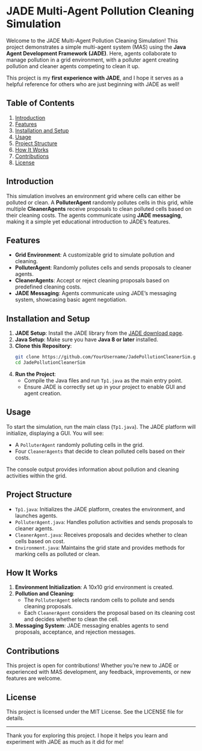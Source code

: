 # JADE Multi-Agent Pollution Cleaning Simulation

Welcome to the JADE Multi-Agent Pollution Cleaning Simulation! This project demonstrates a simple multi-agent system (MAS) using the **Java Agent Development Framework (JADE)**. Here, agents collaborate to manage pollution in a grid environment, with a polluter agent creating pollution and cleaner agents competing to clean it up.

This project is my **first experience with JADE**, and I hope it serves as a helpful reference for others who are just beginning with JADE as well!

## Table of Contents
1. [Introduction](#introduction)
2. [Features](#features)
3. [Installation and Setup](#installation-and-setup)
4. [Usage](#usage)
5. [Project Structure](#project-structure)
6. [How It Works](#how-it-works)
7. [Contributions](#contributions)
8. [License](#license)

## Introduction
This simulation involves an environment grid where cells can either be polluted or clean. A **PolluterAgent** randomly pollutes cells in this grid, while multiple **CleanerAgents** receive proposals to clean polluted cells based on their cleaning costs. The agents communicate using **JADE messaging**, making it a simple yet educational introduction to JADE’s features.

## Features
- **Grid Environment**: A customizable grid to simulate pollution and cleaning.
- **PolluterAgent**: Randomly pollutes cells and sends proposals to cleaner agents.
- **CleanerAgents**: Accept or reject cleaning proposals based on predefined cleaning costs.
- **JADE Messaging**: Agents communicate using JADE’s messaging system, showcasing basic agent negotiation.
  
## Installation and Setup
1. **JADE Setup**: Install the JADE library from the [JADE download page](https://jade.tilab.com/download/jade/).
2. **Java Setup**: Make sure you have **Java 8 or later** installed.
3. **Clone this Repository**:
    ```bash
    git clone https://github.com/YourUsername/JadePollutionCleanerSim.git
    cd JadePollutionCleanerSim
    ```
4. **Run the Project**:
   - Compile the Java files and run `Tp1.java` as the main entry point.
   - Ensure JADE is correctly set up in your project to enable GUI and agent creation.

## Usage
To start the simulation, run the main class (`Tp1.java`). The JADE platform will initialize, displaying a GUI. You will see:
- A `PolluterAgent` randomly polluting cells in the grid.
- Four `CleanerAgents` that decide to clean polluted cells based on their costs.

The console output provides information about pollution and cleaning activities within the grid.

## Project Structure
- `Tp1.java`: Initializes the JADE platform, creates the environment, and launches agents.
- `PolluterAgent.java`: Handles pollution activities and sends proposals to cleaner agents.
- `CleanerAgent.java`: Receives proposals and decides whether to clean cells based on cost.
- `Environment.java`: Maintains the grid state and provides methods for marking cells as polluted or clean.

## How It Works
1. **Environment Initialization**: A 10x10 grid environment is created.
2. **Pollution and Cleaning**:
   - The `PolluterAgent` selects random cells to pollute and sends cleaning proposals.
   - Each `CleanerAgent` considers the proposal based on its cleaning cost and decides whether to clean the cell.
3. **Messaging System**: JADE messaging enables agents to send proposals, acceptance, and rejection messages.

## Contributions
This project is open for contributions! Whether you’re new to JADE or experienced with MAS development, any feedback, improvements, or new features are welcome.

## License
This project is licensed under the MIT License. See the LICENSE file for details.

---

Thank you for exploring this project. I hope it helps you learn and experiment with JADE as much as it did for me!
